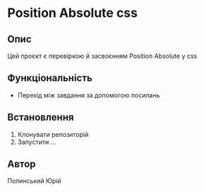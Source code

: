 # Position Absolute css

## Опис
Цей проєкт є перевіркою й засвоєнням Position Absolute у css

## Функціональність
- Перехід між завдання за допомогою посилань


## Встановлення
1. Клонувати репозиторій
2. Запустити ...

## Автор
Полинський Юрій
